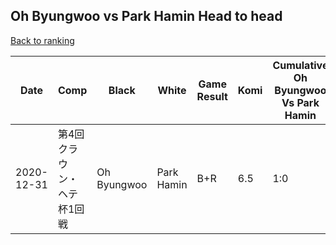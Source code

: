 ## Oh Byungwoo vs Park Hamin Head to head

[Back to ranking](../../index.md)




| **Date** | **Comp** | **Black** | **White** | **Game Result** | **Komi** | **Cumulative Oh Byungwoo Vs Park Hamin** | **Oh Byungwoo Streak** | **Park Hamin Streak** | 
| --- | --- | --- | --- | --- | --- | --- | --- | --- |
| 2020-12-31 | 第4回クラウン・ヘテ杯1回戦 | Oh Byungwoo | Park Hamin | B+R | 6.5 | 1:0 | 1 | 0 |




